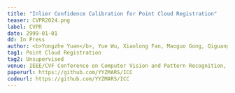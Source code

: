 ```yaml
---
title: "Inlier Confidence Calibration for Point Cloud Registration" 
teaser: CVPR2024.png
label: CVPR
date: 2999-01-01
dd: In Press
author: <b>Yongzhe Yuan</b>, Yue Wu, Xiaolong Fan, Maoguo Gong, Qiguang Miao, Wenping Ma
tag1: Point Cloud Registration
tag2: Unsupervised
venue: IEEE/CVF Conference on Computer Vision and Pattern Recognition, 2024 <b>(CCF A)</b>
paperurl: https://github.com/YYZMARS/ICC
codeurl: https://github.com/YYZMARS/ICC
---
```


